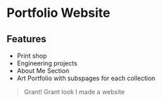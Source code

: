 # Portfolio Website

## Features 
* Print shop
* Engineering projects
* About Me Section
* Art Portfolio with subspages for each collection


> Grant! Grant look I made a website

